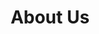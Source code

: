 ---
title: "About Us"
draft: false
# page title background image
bg_image: "images/backgrounds/Umwelt-Bild.jpg"
# meta description
description : "About us"
---